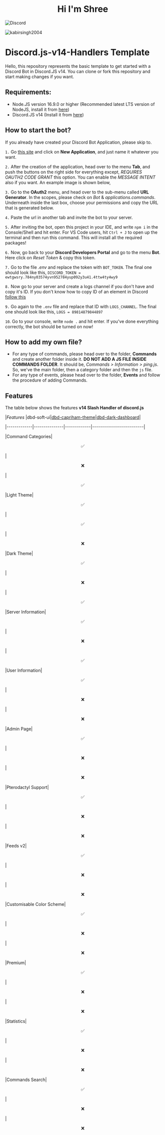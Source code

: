 <h1 align="center">Hi I'm Shree</h1>

<img align="center" src="https://discord.c99.nl/widget/theme-1/606099560854585365.png" alt="Discord"/> 
<p align="left"> <img src="https://komarev.com/ghpvc/?username=sh3ee&label=Profile%20views&color=0e75b6&style=flat" alt="kabirsingh2004" /> </p>

# Discord.js-v14-Handlers Template

Hello, this repository represents the basic template to get started with a Discord Bot in Discord.JS v14. You can clone or fork this repository and start making changes if you want.

## Requirements:
* Node.JS version 16.9.0 or higher (Recommended latest LTS version of NodeJS, install it from [here](https://nodejs.org/en/))
* Discord.JS v14 (Install it from [here](https://www.npmjs.com/package/discord.js/v/14.0.3))

## How to start the bot?
If you already have created your Discord Bot Application, please skip to.

`1.` Go [this site](https://discord.com/developers/applications) and click on **New Application**, and just name it whatever you want.

`2.` After the creation of the application, head over to the menu **Tab**, and push the buttons on the right side for everything except, *REQUIRES OAUTH2 CODE GRANT* this option. You can enable the *MESSAGE INTENT* also if you want. An example image is shown below,

`3.` Go to the **OAuth2** menu, and head over to the sub-menu called **URL Generator**. In the scopes, please check on *Bot* & *applications.commands*. Underneath inside the last box, choose your permissions and copy the URL that is generated below.

`4.` Paste the url in another tab and invite the bot to your server.

`5.` After inviting the bot, open this project in your IDE, and write `npm i` in the Console/Shell and hit enter. For VS Code users, hit `Ctrl + J` to open up the terminal and then run this command. This will install all the required packages!

`6.` Now, go back to your **Discord Developers Portal** and go to the menu **Bot**. Here click on *Reset Token* & copy this token.

`7.` Go to the file *.env* and replace the token with `BOT_TOKEN`. The final one should look like this,
`DISCORD_TOKEN = ewtgwsry.784ny03574yvn952784yup092y3u41.4ttw4ty4wy9`

`8.` Now go to your server and create a logs channel if you don't have and copy it's ID. If you don't know how to copy ID of an element in Discord [follow this](https://support.discord.com/hc/en-us/articles/206346498-Where-can-I-find-my-User-Server-Message-ID-)

`9.` Go again to the `.env` file and replace that ID with `LOGS_CHANNEL`. The final one should look like this,
`LOGS = 89814879844897`

`10`. Go to your console, write `node .` and hit enter. If you've done everything correctly, the bot should be turned on now!

## How to add my own file?
* For any type of commands, please head over to the folder, **Commands** and create another folder inside it. **DO NOT ADD A JS FILE INSIDE COMMANDS FOLDER**. It should be, *Commands > Information > ping.js*. So, we've the main folder, then a category folder and then the `js` file.
* For any type of events, please head over to the folder, **Events** and follow the procedure of adding Commands.


## Features

The table below shows the features **v14 Slash Handler of discord.js**

|*Features* |dbd-soft-ui|[dbd-capriham-theme](https://npmjs.com/package/dbd-capriham-theme)|[dbd-dark-dashboard](https://npmjs.com/package/dbd-dark-dashboard)|

|-------------|---------------|-------------|--------------------------|

|Command Categories|<p align="center">✅</p>|<p align="center">❌</p>|<p align="center">✅</p>

|Light Theme|<p align="center">✅</p>|<p align="center">✅</p>|<p align="center">❌</p>

|Dark Theme|<p align="center">✅</p>|<p align="center">❌</p>|<p align="center">✅</p>

|Server Information|<p align="center">✅</p>|<p align="center">❌</p>|<p align="center">✅</p>

|User Information|<p align="center">✅</p>|<p align="center">❌</p>|<p align="center">❌</p>

|Admin Page|<p align="center">✅</p>|<p align="center">❌</p>|<p align="center">❌</p>

|Pterodactyl Support|<p align="center">✅</p>|<p align="center">❌</p>|<p align="center">❌</p>

|Feeds v2|<p align="center">✅</p>|<p align="center">❌</p>|<p align="center">❌</p>

|Customisable Color Scheme|<p align="center">✅</p>|<p align="center">❌</p>|<p align="center">❌</p>

|Premium|<p align="center">✅</p>|<p align="center">❌</p>|<p align="center">❌</p>

|Statistics|<p align="center">✅</p>|<p align="center">❌</p>|<p align="center">❌</p>

|Commands Search|<p align="center">✅</p>|<p align="center">❌</p>|<p align="center">❌</p>
